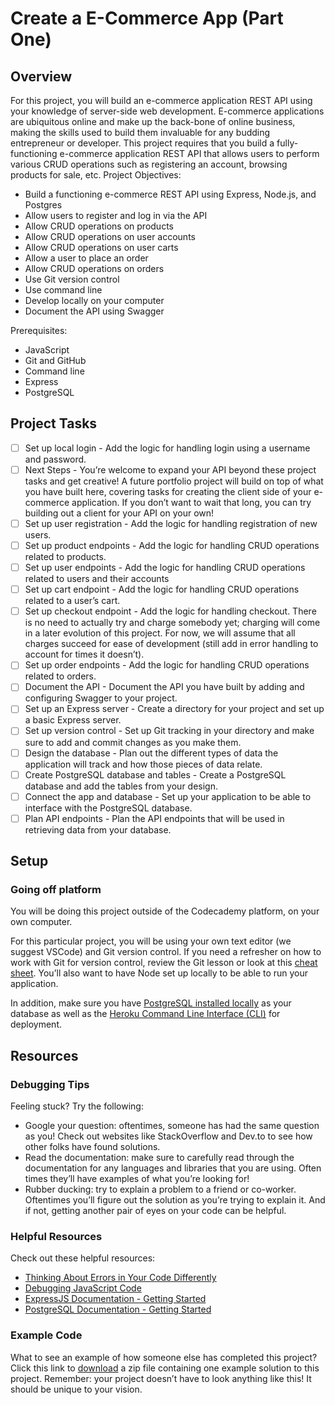 # Create a E-Commerce App (Part One)

## Overview
For this project, you will build an e-commerce application REST API using your knowledge of server-side web development. E-commerce applications are ubiquitous online and make up the back-bone of online business, making the skills used to build them invaluable for any budding entrepreneur or developer. This project requires that you build a fully-functioning e-commerce application REST API that allows users to perform various CRUD operations such as registering an account, browsing products for sale, etc.
Project Objectives:
* Build a functioning e-commerce REST API using Express, Node.js, and Postgres
* Allow users to register and log in via the API
* Allow CRUD operations on products
* Allow CRUD operations on user accounts
* Allow CRUD operations on user carts
* Allow a user to place an order
* Allow CRUD operations on orders
* Use Git version control
* Use command line
* Develop locally on your computer
* Document the API using Swagger

Prerequisites:
* JavaScript
* Git and GitHub
* Command line
* Express
* PostgreSQL

## Project Tasks
* [ ] Set up local login - Add the logic for handling login using a username and password.
* [ ] Next Steps - You’re welcome to expand your API beyond these project tasks and get creative! A future portfolio project will build on top of what you have built here, covering tasks for creating the client side of your e-commerce application. If you don’t want to wait that long, you can try building out a client for your API on your own!
* [ ] Set up user registration - Add the logic for handling registration of new users.
* [ ] Set up product endpoints - Add the logic for handling CRUD operations related to products.
* [ ] Set up user endpoints - Add the logic for handling CRUD operations related to users and their accounts
* [ ] Set up cart endpoint - Add the logic for handling CRUD operations related to a user’s cart.
* [ ] Set up checkout endpoint - Add the logic for handling checkout. There is no need to actually try and charge somebody yet; charging will come in a later evolution of this project. For now, we will assume that all charges succeed for ease of development (still add in error handling to account for times it doesn’t).
* [ ] Set up order endpoints - Add the logic for handling CRUD operations related to orders.
* [ ] Document the API - Document the API you have built by adding and configuring Swagger to your project.
* [ ] Set up an Express server - Create a directory for your project and set up a basic Express server.
* [ ] Set up version control - Set up Git tracking in your directory and make sure to add and commit changes as you make them.
* [ ] Design the database - Plan out the different types of data the application will track and how those pieces of data relate.
* [ ] Create PostgreSQL database and tables - Create a PostgreSQL database and add the tables from your design.
* [ ] Connect the app and database - Set up your application to be able to interface with the PostgreSQL database.
* [ ] Plan API endpoints - Plan the API endpoints that will be used in retrieving data from your database.

## Setup
### Going off platform

You will be doing this project outside of the Codecademy platform, on your own computer.

For this particular project, you will be using your own text editor (we suggest VSCode) and Git version control. If you need a refresher on how to work with Git for version control, review the Git lesson or look at this [cheat sheet](https://education.github.com/git-cheat-sheet-education.pdf). You’ll also want to have Node set up locally to be able to run your application.

In addition, make sure you have [PostgreSQL installed locally](https://www.codecademy.com/paths/full-stack-engineer-career-path/tracks/fscp-postgresql-database/modules/fscp-setting-up-postgresql/articles/installing-and-using-postgresql-locally) as your database as well as the [Heroku Command Line Interface (CLI)](https://devcenter.heroku.com/articles/heroku-cli) for deployment.

## Resources
### Debugging Tips

Feeling stuck? Try the following:
* Google your question: oftentimes, someone has had the same question as you! Check out websites like StackOverflow and Dev.to to see how other folks have found solutions.
* Read the documentation: make sure to carefully read through the documentation for any languages and libraries that you are using. Often times they’ll have examples of what you’re looking for!
* Rubber ducking: try to explain a problem to a friend or co-worker. Oftentimes you’ll figure out the solution as you’re trying to explain it. And if not, getting another pair of eyes on your code can be helpful.

### Helpful Resources

Check out these helpful resources:
* [Thinking About Errors in Your Code Differently](https://www.codecademy.com/content-items/673d70052fe5627f2222ab7840b4c5db)
* [Debugging JavaScript Code](https://www.codecademy.com/content-items/e8a7f4f36eae1c4ee642af3cea4bfb4a/exercises/debugging-overview)
* [ExpressJS Documentation - Getting Started](https://expressjs.com/en/starter/installing.html)
* [PostgreSQL Documentation - Getting Started](https://www.postgresql.org/docs/current/tutorial-start.html)

### Example Code
What to see an example of how someone else has completed this project? Click this link to [download](https://static-assets.codecademy.com/Paths/full-stack-career-path/portfolio-projects/e-commerce-rest-api/codecademy-ecommerce-rest-api-master.zip) a zip file containing one example solution to this project. Remember: your project doesn’t have to look anything like this! It should be unique to your vision.

